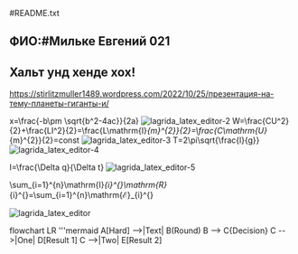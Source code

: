 
#README.txt
## ФИО:#Мильке Евгений 021
## Хальт унд хенде хох!
https://stirlitzmuller1489.wordpress.com/2022/10/25/презентация-на-тему-планеты-гиганты-и/

   x=\frac{-b\pm \sqrt{b^2-4ac}}{2a}
   ![lagrida_latex_editor-2](https://user-images.githubusercontent.com/114472400/200513522-298e247c-7bd9-4203-8cfe-351e89adb9df.png)
   W=\frac{CU^2}{2}+\frac{LI^2}{2}=\frac{L\mathrm{I}_{m}^{2}}{2}=\frac{C\mathrm{U}_{m}^{2}}{2}=const
   ![lagrida_latex_editor-3](https://user-images.githubusercontent.com/114472400/200515535-c436f19c-37c9-4c8b-a080-f4b12e6377f0.png)
   T=2\pi\sqrt{\frac{l}{g}}
   ![lagrida_latex_editor-4](https://user-images.githubusercontent.com/114472400/200515833-bf545162-dd95-4c82-8758-085dccb7d3b5.png)

   I=\frac{\Delta q}{\Delta t}
![lagrida_latex_editor-5](https://user-images.githubusercontent.com/114472400/200516031-eb4b6aff-29b1-4c1c-a405-9548a7608a30.png)

   \sum_{i=1}^{n}\mathrm{I}_{i}^{}\mathrm{R}_{i}^{}=\sum_{i=1}^{n}\mathrm{ℰ}_{i}^{}


![lagrida_latex_editor](https://user-images.githubusercontent.com/114472400/200516130-8b872c9c-a665-4385-95dc-78ff2b733515.png)

flowchart LR
'''mermaid
A[Hard] -->|Text| B(Round)
B --> C{Decision}
C -->|One| D[Result 1]
C -->|Two| E[Result 2]
